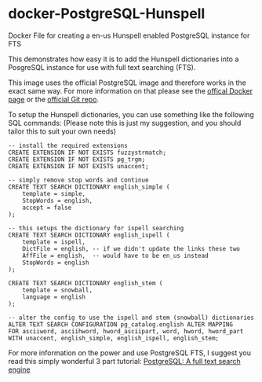 # docker-PostgreSQL-Hunspell
Docker File for creating a en-us Hunspell enabled PostgreSQL instance for FTS

This demonstrates how easy it is to add the Hunspell dictionaries into a PosgreSQL instance for use with full text searching (FTS).

This image uses the official PostgreSQL image and therefore works in the exact same way. For more information on that please see the [offical Docker page](https://hub.docker.com/_/postgres/) or the [official Git repo](https://github.com/docker-library/postgres).

To setup the Hunspell dictionaries, you can use something like the following SQL commands:
(Please note this is just my suggestion, and you should tailor this to suit your own needs) 

```
-- install the required extensions
CREATE EXTENSION IF NOT EXISTS fuzzystrmatch;
CREATE EXTENSION IF NOT EXISTS pg_trgm;
CREATE EXTENSION IF NOT EXISTS unaccent;

-- simply remove stop words and continue
CREATE TEXT SEARCH DICTIONARY english_simple (
	template = simple,
	StopWords = english,
	accept = false
);

-- this setups the dictionary for ispell searching
CREATE TEXT SEARCH DICTIONARY english_ispell (
	template = ispell,
	DictFile = english, -- if we didn't update the links these two
	AffFile = english,  -- would have to be en_us instead
	StopWords = english
);

CREATE TEXT SEARCH DICTIONARY english_stem (
	template = snowball,
	language = english
);

-- alter the config to use the ispell and stem (snowball) dictionaries
ALTER TEXT SEARCH CONFIGURATION	pg_catalog.english ALTER MAPPING
FOR asciiword, asciihword, hword_asciipart, word, hword, hword_part
WITH unaccent, english_simple, english_ispell, english_stem;
```


For more information on the power and use PostgreSQL FTS, I suggest you read this simply wonderful 3 part tutorial: [PostgreSQL: A full text search engine](http://shisaa.jp/postset/postgresql-full-text-search-part-1.html)


